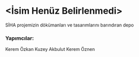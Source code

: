 # <İsim Henüz Belirlenmedi>
SİHA projemizin dökümanları ve tasarımlarını barındıran depo

### Yapımcılar:
Kerem Özkan
Kuzey Akbulut
Kerem Öznen
